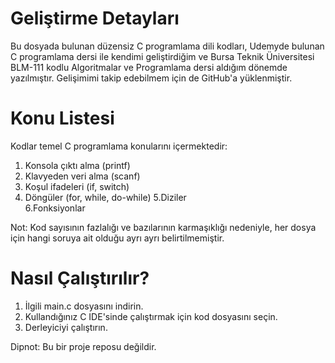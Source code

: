 ﻿
# Geliştirme Detayları
Bu dosyada bulunan düzensiz C programlama dili kodları, Udemyde bulunan C programlama dersi ile kendimi geliştirdiğim ve Bursa Teknik Üniversitesi BLM-111 kodlu Algoritmalar ve Programlama dersi aldığım dönemde yazılmıştır. Gelişimimi takip edebilmem için de GitHub'a yüklenmiştir.

# Konu Listesi
Kodlar temel C programlama konularını içermektedir:

1. Konsola çıktı alma (printf)
2. Klavyeden veri alma (scanf)
3. Koşul ifadeleri (if, switch)
4. Döngüler (for, while, do-while)
5.Diziler <br/>
6.Fonksiyonlar <br/>

Not: Kod sayısının fazlalığı ve bazılarının karmaşıklığı nedeniyle, her dosya için hangi soruya ait olduğu ayrı ayrı belirtilmemiştir.

# Nasıl Çalıştırılır?
1. İlgili main.c dosyasını indirin.
2. Kullandığınız C IDE'sinde çalıştırmak için kod dosyasını seçin.
3. Derleyiciyi çalıştırın.

Dipnot: Bu bir proje reposu değildir.













